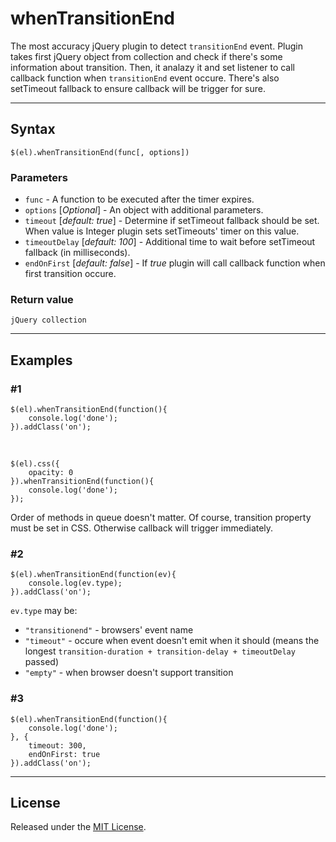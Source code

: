# whenTransitionEnd

The most accuracy jQuery plugin to detect `transitionEnd` event.
Plugin takes first jQuery object from collection and check if there's some information about transition.
Then, it analazy it and set listener to call callback function when `transitionEnd` event occure. There's also setTimeout fallback to ensure callback will be trigger for sure.

---

## Syntax

`$(el).whenTransitionEnd(func[, options])`

### Parameters

- `func` - A function to be executed after the timer expires.
- `options` [*Optional*] - An object with additional parameters.
 - `timeout` [*default: true*] - Determine if setTimeout fallback should be set.
 When value is Integer plugin sets setTimeouts' timer on this value.
 - `timeoutDelay` [*default: 100*] - Additional time to wait before setTimeout fallback (in milliseconds).
 - `endOnFirst` [*default: false*] - If *true* plugin will call callback function when first transition occure.

### Return value

`jQuery collection`

---

## Examples

### #1

```
$(el).whenTransitionEnd(function(){
	console.log('done');
}).addClass('on');
```
&nbsp;
```
$(el).css({
	opacity: 0
}).whenTransitionEnd(function(){
	console.log('done');
});
```

Order of methods in queue doesn't matter. Of course, transition property must be set in CSS. Otherwise callback will trigger immediately.

### #2

```
$(el).whenTransitionEnd(function(ev){
	console.log(ev.type);
}).addClass('on');
```

`ev.type` may be:

 - `"transitionend"` - browsers' event name
 - `"timeout"` - occure when event doesn't emit when it should
 (means the longest `transition-duration + transition-delay + timeoutDelay` passed)
 - `"empty"` - when browser doesn't support transition

### #3
```
$(el).whenTransitionEnd(function(){
	console.log('done');
}, {
	timeout: 300,
	endOnFirst: true
}).addClass('on');
```

---

## License

Released under the [MIT License](http://www.opensource.org/licenses/mit-license.php).

